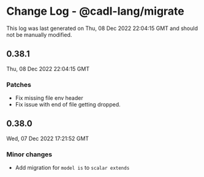 # Change Log - @cadl-lang/migrate

This log was last generated on Thu, 08 Dec 2022 22:04:15 GMT and should not be manually modified.

## 0.38.1
Thu, 08 Dec 2022 22:04:15 GMT

### Patches

- Fix missing file env header
- Fix issue with end of file getting dropped.

## 0.38.0
Wed, 07 Dec 2022 17:21:52 GMT

### Minor changes

- Add migration for `model is` to `scalar extends`


